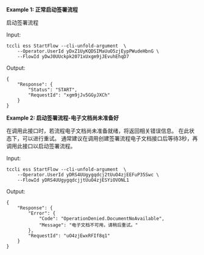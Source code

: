 **Example 1: 正常启动签署流程**

启动签署流程

Input: 

```
tccli ess StartFlow --cli-unfold-argument  \
    --Operator.UserId yDxZ1UyKQDSIMaUuO5zjEypPWudeHbnG \
    --FlowId yDwJ0UUckpk2071xUxgm9jJEvuhEhqD7
```

Output: 
```
{
    "Response": {
        "Status": "START",
        "RequestId": "xgm9jJv5GGyJXCh"
    }
}
```

**Example 2: 启动签署流程-电子文档尚未准备好**

在调用此接口时，若流程电子文档尚未准备就绪，将返回相关错误信息。
在此状态下，可以进行重试。
通常建议在调用创建签署流程电子文档接口后等待3秒，再调用此接口以启动签署流程。

Input: 

```
tccli ess StartFlow --cli-unfold-argument  \
    --Operator.UserId yDRS4UUgygqdcj2tUuO4zjEEFuP35Swc \
    --FlowId yDRS4UUgygqdcjjtUuO4zjESYiOVONL1
```

Output: 
```
{
    "Response": {
        "Error": {
            "Code": "OperationDenied.DocumentNoAvailable",
            "Message": "电子文档不可用，请稍后重试。"
        },
        "RequestId": "uO4zjEwxRFIf8q1"
    }
}
```

